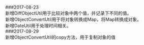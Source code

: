 ###2017-08-23<br>
	新增DiffObjectUtil用于比较对象中两个值，并记录下不同的值。<br>
	新增ObjectConvertUtil用于将对象转换成Map，将Map转换成对象。<br>
	新增DateUtil用于处理时间相关。<br>
###2017-08-29<br>
	新增ObjectConvertUtil的copy方法，用于复制对象的值